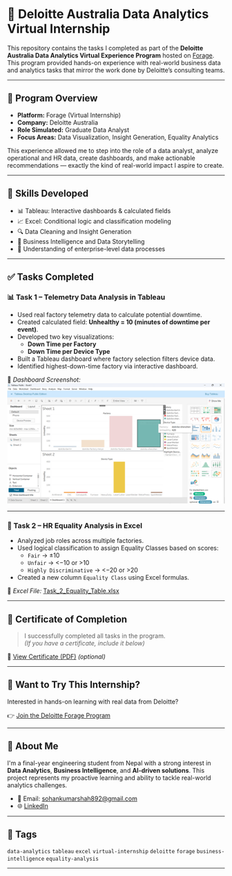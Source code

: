 # 💼 Deloitte Australia Data Analytics Virtual Internship

This repository contains the tasks I completed as part of the **Deloitte Australia Data Analytics Virtual Experience Program** hosted on [Forage](https://www.theforage.com/). This program provided hands-on experience with real-world business data and analytics tasks that mirror the work done by Deloitte’s consulting teams.

---

## 🚀 Program Overview

- **Platform:** Forage (Virtual Internship)
- **Company:** Deloitte Australia
- **Role Simulated:** Graduate Data Analyst
- **Focus Areas:** Data Visualization, Insight Generation, Equality Analytics

This experience allowed me to step into the role of a data analyst, analyze operational and HR data, create dashboards, and make actionable recommendations — exactly the kind of real-world impact I aspire to create.

---

## 🧠 Skills Developed

- 📊 Tableau: Interactive dashboards & calculated fields  
- 📈 Excel: Conditional logic and classification modeling  
- 🔍 Data Cleaning and Insight Generation  
- 📁 Business Intelligence and Data Storytelling  
- 🏢 Understanding of enterprise-level data processes  

---

## ✅ Tasks Completed

### 📊 Task 1 – Telemetry Data Analysis in Tableau

- Used real factory telemetry data to calculate potential downtime.
- Created calculated field: **Unhealthy = 10 (minutes of downtime per event)**.
- Developed two key visualizations:
  - **Down Time per Factory**
  - **Down Time per Device Type**
- Built a Tableau dashboard where factory selection filters device data.
- Identified highest-down-time factory via interactive dashboard.

📸 *Dashboard Screenshot:*  
![Task 1 Tableau Dashboard](./Task1.PNG)

---

### 📂 Task 2 – HR Equality Analysis in Excel

- Analyzed job roles across multiple factories.
- Used logical classification to assign Equality Classes based on scores:
  - `Fair` → ±10  
  - `Unfair` → <−10 or >10  
  - `Highly Discriminative` → <−20 or >20  
- Created a new column `Equality Class` using Excel formulas.

📄 *Excel File:* [Task_2_Equality_Table.xlsx](./Task_2_Equality_Table.xlsx)

---

## 🏅 Certificate of Completion

> I successfully completed all tasks in the program.  
> *(If you have a certificate, include it below)*

📄 [View Certificate (PDF)](./Deloitte_Analytics_Certificate.pdf) *(optional)*

---

## 🔗 Want to Try This Internship?

Interested in hands-on learning with real data from Deloitte?

👉 [Join the Deloitte Forage Program](https://www.theforage.com/simulations/deloitte-au/data-analytics-s5zy?ref=github-readme)

---

## 📌 About Me

I'm a final-year engineering student from Nepal with a strong interest in **Data Analytics**, **Business Intelligence**, and **AI-driven solutions**. This project represents my proactive learning and ability to tackle real-world analytics challenges.

- 📧 Email: sohankumarshah892@gmail.com  
- 🌐 [LinkedIn]((https://www.linkedin.com/in/sohan-kumar-shah-83b61025a/))

---

## 🔖 Tags

`data-analytics` `tableau` `excel` `virtual-internship` `deloitte` `forage` `business-intelligence` `equality-analysis`

---




